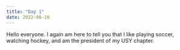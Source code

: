 ```yaml
---
title: "Day 1"
date: 2022-06-10
---
```

Hello everyone.  I again am here to tell you that I like playing soccer, watching hockey, and am the president of my USY chapter.
